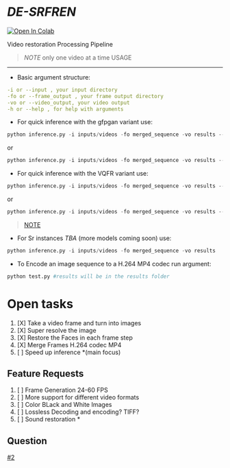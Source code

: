 # ***DE-SRFREN***
[![Open In Colab](https://colab.research.google.com/assets/colab-badge.svg)](https://colab.research.google.com/drive/11m6d16yPfaqauhxKTitb6mBmc4zM3KYS?usp=sharing])

Video restoration Processing Pipeline

> *NOTE* only one video at a time
USAGE
----
- Basic argument structure:
```yaml
-i or --input , your input directory
-fo or --frame_output , your frame output directory
-vo or --video_output, your video output
-h or --help , for help with arguments
```
- For quick inference with the gfpgan variant use:
```py
python inference.py -i inputs/videos -fo merged_sequence -vo results --face_enhance --bg_upsampler None #for faster inference
```
or
```py
python inference.py -i inputs/videos -fo merged_sequence -vo results --face_enhance #to super resolve your image after restoration
```
- For quick inference with the VQFR variant use:
```py
python inference.py -i inputs/videos -fo merged_sequence -vo results --vqfr_enhance -v 2.0 -s 2 -f 0.1 --bg_upsampler None #for faster inference
```
or
```py
python inference.py -i inputs/videos -fo merged_sequence -vo results --vqfr_enhance -v 2.0 -s 2 -f 0.1 #to super resolve your image after restoration
```
> [NOTE](https://github.com/cliffordkleinsr/DE-SRFREN/releases#:~:text=I%20realized%20that%20the%20VQFR%20face%20restoration%20pipeline%20does%20not%20work%20well%20with%20a%20subject%27s%20eyes%20and%20hair%20features.)
- For Sr instances _TBA_ (more models coming soon) use:
```py
python inference.py -i inputs/videos -fo merged_sequence -vo results 
```
- To Encode an image sequence to a H.264 MP4 codec run argument:
```py
python test.py #results will be in the results folder
```

# Open tasks
1. [X] Take a video frame and turn into images
2. [X] Super resolve the image
3. [X] Restore the Faces in each frame step
4. [X] Merge Frames H.264 codec MP4
5. [ ] Speed up inference *(main focus)

Feature Requests
-------------
1. [ ] Frame Generation 24-60 FPS
2. [ ] More support for different video formats
2. [ ] Color BLack and White Images
3. [ ] Lossless Decoding and encoding? TIFF?
4. [ ] Sound restoration *

Question
---------
 [#2](https://github.com/cliffordkleinsr/DE-SRFREN/issues/2#issue-1598488233)

